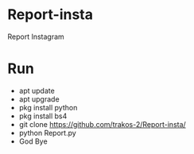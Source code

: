 # Report-insta
Report Instagram 
# Run 

* apt update
* apt upgrade
* pkg install python
* pkg install bs4
* git clone https://github.com/trakos-2/Report-insta/
* python Report.py
* God Bye
